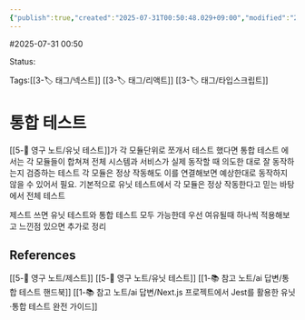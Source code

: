 ```yaml
---
{"publish":true,"created":"2025-07-31T00:50:48.029+09:00","modified":"2025-08-01T00:19:45.521+09:00","cssclasses":""}
---
```


#2025-07-31 00:50

Status: 

Tags:[[3-🏷️ 태그/넥스트]] [[3-🏷️ 태그/리액트]] [[3-🏷️ 태그/타입스크립트]]

# 통합 테스트
[[5-💎 영구 노트/유닛 테스트]]가 각 모듈단위로 쪼개서 테스트 했다면 통합 테스트 에서는 각 모듈들이 합쳐져 전체 시스템과 서비스가 실제 동작할 때 의도한 대로 잘 동작하는지 검증하는 테스트
각 모듈은 정상 작동해도 이를 연결해보면 예상한대로 동작하지 않을 수 있어서 필요.
기본적으로 유닛 테스트에서 각 모듈은 정상 작동한다고 믿는 바탕에서 전체 테스트

제스트 쓰면 유닛 테스트와 통합 테스트 모두 가능한데
우선 여유될때 하나씩 적용해보고 느낀점 있으면 추가로 정리


## References
 [[5-💎 영구 노트/제스트]]
 [[5-💎 영구 노트/유닛 테스트]]
 [[1-📚 참고 노트/ai 답변/통합 테스트 핸드북]]
 [[1-📚 참고 노트/ai 답변/Next.js 프로젝트에서 Jest를 활용한 유닛·통합 테스트 완전 가이드]]